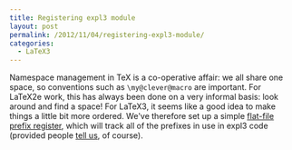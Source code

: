 ```yaml
---
title: Registering expl3 module
layout: post
permalink: /2012/11/04/registering-expl3-module/
categories:
  - LaTeX3
---
```

Namespace management in TeX is a co-operative affair: we all share one space, so conventions such as `\my@clever@macro` are important. For LaTeX2e work, this has always been done on a very informal basis: look around and find a space! For LaTeX3, it seems like a good idea to make things a little bit more ordered. We've therefore set up a simple [flat-file prefix register](https://github.com/latex3/svn-mirror/blob/master/l3kernel/l3prefixes.csv), which will track all of the prefixes in use in expl3 code (provided people [tell us](mailto:modules@latex-project.org), of course).
